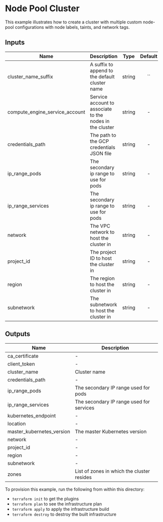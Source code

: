 # Node Pool Cluster

This example illustrates how to create a cluster with multiple custom node-pool configurations with node labels, taints, and network tags.

[^]: (autogen_docs_start)

## Inputs

| Name | Description | Type | Default | Required |
|------|-------------|:----:|:-----:|:-----:|
| cluster_name_suffix | A suffix to append to the default cluster name | string | `` | no |
| compute_engine_service_account | Service account to associate to the nodes in the cluster | string | - | yes |
| credentials_path | The path to the GCP credentials JSON file | string | - | yes |
| ip_range_pods | The secondary ip range to use for pods | string | - | yes |
| ip_range_services | The secondary ip range to use for pods | string | - | yes |
| network | The VPC network to host the cluster in | string | - | yes |
| project\_id | The project ID to host the cluster in | string | - | yes |
| region | The region to host the cluster in | string | - | yes |
| subnetwork | The subnetwork to host the cluster in | string | - | yes |

## Outputs

| Name | Description |
|------|-------------|
| ca\_certificate | - |
| client\_token | - |
| cluster\_name | Cluster name |
| credentials\_path | - |
| ip\_range\_pods | The secondary IP range used for pods |
| ip\_range\_services | The secondary IP range used for services |
| kubernetes\_endpoint | - |
| location | - |
| master\_kubernetes\_version | The master Kubernetes version |
| network | - |
| project\_id | - |
| region | - |
| subnetwork | - |
| zones | List of zones in which the cluster resides |

[^]: (autogen_docs_end)

To provision this example, run the following from within this directory:
- `terraform init` to get the plugins
- `terraform plan` to see the infrastructure plan
- `terraform apply` to apply the infrastructure build
- `terraform destroy` to destroy the built infrastructure
